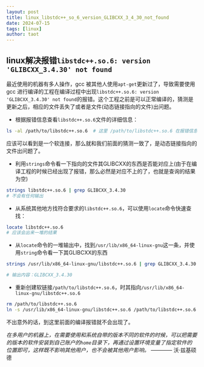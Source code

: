 ```yaml
---
layout: post
title: linux_libstdc++_so_6_version_GLIBCXX_3_4_30_not_found
date: 2024-07-15
tags: [linux]
author: taot
---
```


## linux解决报错`libstdc++.so.6: version 'GLIBCXX_3.4.30' not found`

最近使用的机器有多人操作，gcc 被其他人使用`apt-get`更新过了，导致需要使用 gcc 进行编译的工程在编译过程中出现`libstdc++.so.6: version 'GLIBCXX_3.4.30' not found`的报错。这个工程之前是可以正常编译的，猜测是更新之后，相应的文件丢失了或者是文件(动态链接指向的文件)出问题。

* 根据报错信息查看`libstdc++.so.6`文件的详细信息：
```bash
ls -al /path/to/libstdc++.so.6  # 这里 /path/to/libstdc++.so.6 在报错信息中会给出
```
应该可以看到是一个软连接，那么就和我们前面的猜测一致了，是动态链接指向的文件出问题了。

* 利用`strings`命令看一下指向的文件其GLIBCXX的东西是否能对应上(由于在编译工程的时候已经出现了报错，那么必然是对应不上的了，也就是查询的结果为空)
```bash
strings libstdc++.so.6 | grep GLIBCXX_3.4.30
# 不会有任何输出
```

* 从系统其他地方找符合要求的`libstdc++.so.6`，可以使用`locate`命令快速查找：
```bash
locate libstdc++.so.6
# 应该会出来一堆的结果
```

* 从`locate`命令的一堆输出中，找到`/usr/lib/x86_64-linux-gnu`这一条，并使用`string`命令看一下其GLIBCXX的东西
```bash
strings /usr/lib/x86_64-linux-gnu/libstdc++.so.6 | grep GLIBCXX_3.4.30

# 输出内容：GLIBCXX_3.4.30
```

* 重新创建软链接`/path/to/libstdc++.so.6`，时其指向`/usr/lib/x86_64-linux-gnu/libstdc++.so.6`
```bash
rm /path/to/libstdc++.so.6
ln -s /usr/lib/x86_64-linux-gnu/libstdc++.so.6 /path/to/libstdc++.so.6
```

不出意外的话，到这里前面的编译报错就不会出现了。

*在多用户的机器上，在需要使用和系统自带的版本不同的软件的时候，可以把需要的版本的软件安装到自己账户的`home`目录下，再通过设置环境变量了指定软件的位置即可，这样既不影响其他用户，也不会被其他用户影响。*
———— 沃·兹基硕德

